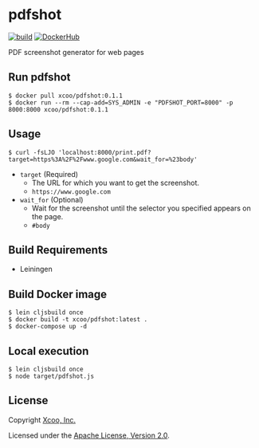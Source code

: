 # pdfshot

[![build](https://github.com/xcoo/pdfshot/workflows/build/badge.svg)](https://github.com/xcoo/pdfshot/actions?query=workflow%3Abuild)
[![DockerHub](https://img.shields.io/docker/v/xcoo/pdfshot)](https://hub.docker.com/r/xcoo/pdfshot)

PDF screenshot generator for web pages

## Run pdfshot

```shell
$ docker pull xcoo/pdfshot:0.1.1
$ docker run --rm --cap-add=SYS_ADMIN -e "PDFSHOT_PORT=8000" -p 8000:8000 xcoo/pdfshot:0.1.1
```

## Usage

```shell
$ curl -fsLJO 'localhost:8000/print.pdf?target=https%3A%2F%2Fwww.google.com&wait_for=%23body'
```

- `target` (Required)
  - The URL for which you want to get the screenshot.
  - `https://www.google.com`
- `wait_for` (Optional)
  - Wait for the screenshot until the selector you specified appears on the page.
  - `#body`

## Build Requirements

- Leiningen

## Build Docker image

```shell
$ lein cljsbuild once
$ docker build -t xcoo/pdfshot:latest .
$ docker-compose up -d
```

## Local execution

```shell
$ lein cljsbuild once
$ node target/pdfshot.js
```

## License

Copyright [Xcoo, Inc.][xcoo]

Licensed under the [Apache License, Version 2.0][apache-license-2.0].

[xcoo]: https://xcoo.jp
[apache-license-2.0]: http://www.apache.org/licenses/LICENSE-2.0.html
